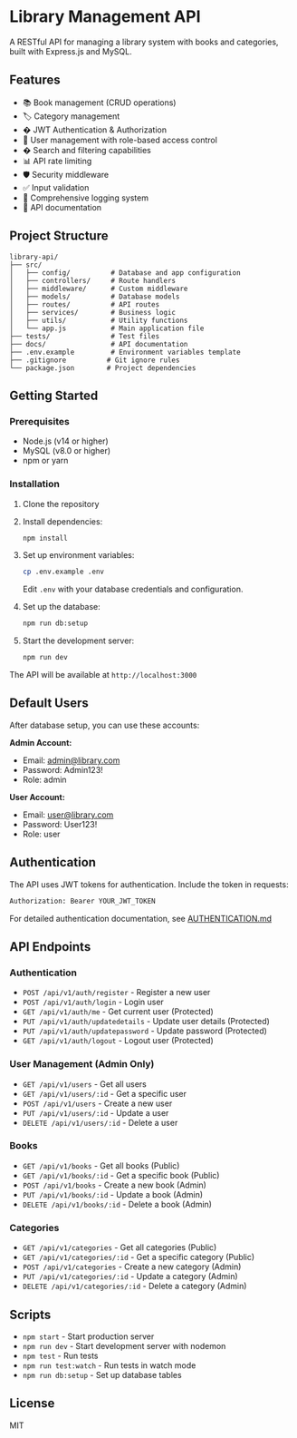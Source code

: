 # Library Management API

A RESTful API for managing a library system with books and categories, built with Express.js and MySQL.

## Features

- 📚 Book management (CRUD operations)
- 🏷️ Category management
- � JWT Authentication & Authorization
- 👤 User management with role-based access control
- � Search and filtering capabilities
- 📊 API rate limiting
- 🛡️ Security middleware
- ✅ Input validation
- 📝 Comprehensive logging system
- 📖 API documentation

## Project Structure

```
library-api/
├── src/
│   ├── config/          # Database and app configuration
│   ├── controllers/     # Route handlers
│   ├── middleware/      # Custom middleware
│   ├── models/          # Database models
│   ├── routes/          # API routes
│   ├── services/        # Business logic
│   ├── utils/           # Utility functions
│   └── app.js           # Main application file
├── tests/               # Test files
├── docs/                # API documentation
├── .env.example         # Environment variables template
├── .gitignore          # Git ignore rules
└── package.json        # Project dependencies
```

## Getting Started

### Prerequisites

- Node.js (v14 or higher)
- MySQL (v8.0 or higher)
- npm or yarn

### Installation

1. Clone the repository
2. Install dependencies:
   ```bash
   npm install
   ```

3. Set up environment variables:
   ```bash
   cp .env.example .env
   ```
   Edit `.env` with your database credentials and configuration.

4. Set up the database:
   ```bash
   npm run db:setup
   ```

5. Start the development server:
   ```bash
   npm run dev
   ```

The API will be available at `http://localhost:3000`

## Default Users

After database setup, you can use these accounts:

**Admin Account:**
- Email: admin@library.com
- Password: Admin123!
- Role: admin

**User Account:**
- Email: user@library.com  
- Password: User123!
- Role: user

## Authentication

The API uses JWT tokens for authentication. Include the token in requests:

```bash
Authorization: Bearer YOUR_JWT_TOKEN
```

For detailed authentication documentation, see [AUTHENTICATION.md](docs/AUTHENTICATION.md)

## API Endpoints

### Authentication
- `POST /api/v1/auth/register` - Register a new user
- `POST /api/v1/auth/login` - Login user
- `GET /api/v1/auth/me` - Get current user (Protected)
- `PUT /api/v1/auth/updatedetails` - Update user details (Protected)
- `PUT /api/v1/auth/updatepassword` - Update password (Protected)
- `GET /api/v1/auth/logout` - Logout user (Protected)

### User Management (Admin Only)
- `GET /api/v1/users` - Get all users
- `GET /api/v1/users/:id` - Get a specific user
- `POST /api/v1/users` - Create a new user
- `PUT /api/v1/users/:id` - Update a user
- `DELETE /api/v1/users/:id` - Delete a user

### Books
- `GET /api/v1/books` - Get all books (Public)
- `GET /api/v1/books/:id` - Get a specific book (Public)
- `POST /api/v1/books` - Create a new book (Admin)
- `PUT /api/v1/books/:id` - Update a book (Admin)
- `DELETE /api/v1/books/:id` - Delete a book (Admin)

### Categories
- `GET /api/v1/categories` - Get all categories (Public)
- `GET /api/v1/categories/:id` - Get a specific category (Public)
- `POST /api/v1/categories` - Create a new category (Admin)
- `PUT /api/v1/categories/:id` - Update a category (Admin)
- `DELETE /api/v1/categories/:id` - Delete a category (Admin)

## Scripts

- `npm start` - Start production server
- `npm run dev` - Start development server with nodemon
- `npm test` - Run tests
- `npm run test:watch` - Run tests in watch mode
- `npm run db:setup` - Set up database tables

## License

MIT
